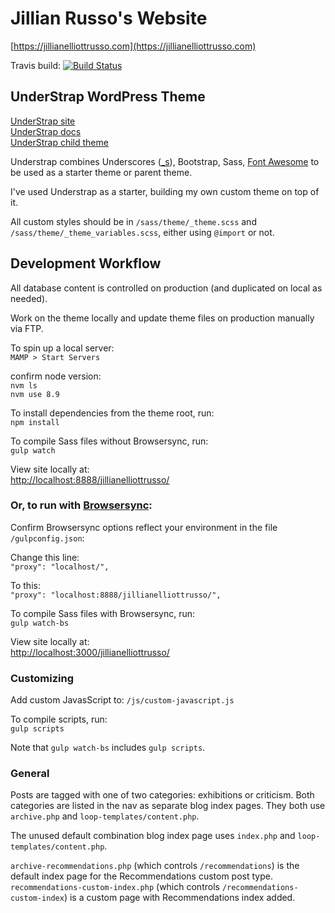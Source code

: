 # Jillian Russo's Website

[https://jillianelliottrusso.com](https://jillianelliottrusso.com)

Travis build: [![Build Status](https://travis-ci.org/understrap/understrap.svg?branch=master)](https://travis-ci.org/understrap/understrap)

## UnderStrap WordPress Theme

[UnderStrap site](https://understrap.com)  
[UnderStrap docs](https://understrap.github.io/)  
[UnderStrap child theme](https://github.com/understrap/understrap-child)

Understrap combines Underscores ([\_s](https://underscores.me/)), Bootstrap, Sass, [Font Awesome](http://fortawesome.github.io/Font-Awesome/) to be used as a starter theme or parent theme.

I've used Understrap as a starter, building my own custom theme on top of it.

All custom styles should be in `/sass/theme/_theme.scss` and `/sass/theme/_theme_variables.scss`, either using `@import` or not.

## Development Workflow

All database content is controlled on production (and duplicated on local as needed).

Work on the theme locally and update theme files on production manually via FTP.

To spin up a local server:  
`MAMP > Start Servers`

confirm node version:  
`nvm ls`  
`nvm use 8.9`

To install dependencies from the theme root, run:  
`npm install`

To compile Sass files without Browsersync, run:   
`gulp watch`

View site locally at:  
[http://localhost:8888/jillianelliottrusso/](http://localhost:8888/jillianelliottrusso/)

### Or, to run with [Browsersync](https://www.browsersync.io/):

Confirm Browsersync options reflect your environment in the file `/gulpconfig.json`:

Change this line:  
`"proxy": "localhost/",`

To this:  
`"proxy": "localhost:8888/jillianelliottrusso/",`

To compile Sass files with Browsersync, run:  
`gulp watch-bs`

View site locally at:  
[http://localhost:3000/jillianelliottrusso/](http://localhost:3000/jillianelliottrusso/)

### Customizing

Add custom JavasScript to: `/js/custom-javascript.js`

To compile scripts, run:  
`gulp scripts`

Note that `gulp watch-bs` includes `gulp scripts`.

### General

Posts are tagged with one of two categories: exhibitions or criticism. Both categories are listed in the nav as separate blog index pages. They both use `archive.php` and `loop-templates/content.php`.

The unused default combination blog index page uses `index.php` and `loop-templates/content.php`.

`archive-recommendations.php` (which controls `/recommendations`) is the default index page for the Recommendations custom post type.  
`recommendations-custom-index.php` (which controls `/recommendations-custom-index`) is a custom page with Recommendations index added.
